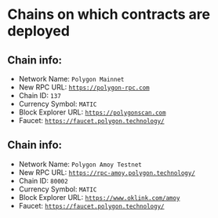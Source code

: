 # Chains on which contracts are deployed

## Chain info:

- Network Name: `Polygon Mainnet`
- New RPC URL: [`https://polygon-rpc.com`](https://polygon-rpc.com)
- Chain ID: `137`
- Currency Symbol: `MATIC`
- Block Explorer URL: [`https://polygonscan.com`](https://polygonscan.com)
- Faucet: [`https://faucet.polygon.technology/`](https://faucet.polygon.technology/)

## Chain info:

- Network Name: `Polygon Amoy Testnet`
- New RPC URL: [`https://rpc-amoy.polygon.technology/`](https://rpc-amoy.polygon.technology/)
- Chain ID: `80002`
- Currency Symbol: `MATIC`
- Block Explorer URL: [`https://www.oklink.com/amoy`](https://www.oklink.com/amoy)
- Faucet: [`https://faucet.polygon.technology/`](https://faucet.polygon.technology/)
